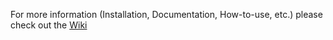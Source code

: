 For more information (Installation, Documentation, How-to-use, etc.) please check out the [Wiki](https://github.com/sitcomlab/IPED-Toolkit/wiki/home)
